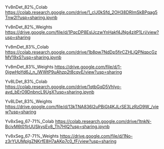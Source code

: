 Yv8nDet_82%_Colab    https://colab.research.google.com/drive/1_clJ0kSfd_2OH38DRlmSkBPqag5Tnw2I?usp=sharing.ipynb

Yv8nDet_82%_Weights    https://drive.google.com/file/d/1PqcDP8EslJczwYnHakf4JNg4zitP1Lrj/view?usp=sharing

Yv8mDet_83%_Colab    https://colab.research.google.com/drive/1b8pw7NdDp5firCZHLjQPNqpcGzMV19xS?usp=sharing.ipynb

Yv8mDet_83%_Weights    https://drive.google.com/file/d/1-0jgwHpYd6J_n_IWWtP9uAhzp2t8cqvE/view?usp=sharing

Yv8LDet_83%_Colab    https://colab.research.google.com/drive/1qtbGqD5Vhlyo-avd_bErO9DnbncL9UgX?usp=sharing.ipynb

Yv8LDet_83%_Weights    https://drive.google.com/file/d/13kTNA836I2uPBiGt4KJLrSE3LzRzD9W_/view?usp=sharing

Yv8xSeg_67-71%_Colab   https://colab.research.google.com/drive/1tnkN-BcivM6t01IrUUSkysEv8_Th7HlQ?usp=sharing.ipynb

Yv8xSeg_67-71%_Weights   https://drive.google.com/file/d/1No-z3rYUUMplgZNKrfE8H7aAKp7c0_fF/view?usp=sharing
